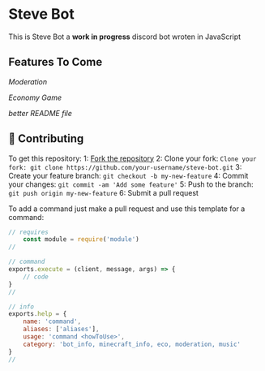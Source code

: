 # Steve Bot

This is Steve Bot a **work in progress** discord bot wroten in JavaScript

## Features To Come
*Moderation*

*Economy Game*

*better README file*

## 🤝 Contributing

To get this repository: 
1: [Fork the repository](https://github.com/Hyphon-Dev/steve-bot/fork)
2: Clone your fork: `Clone your fork: git clone https://github.com/your-username/steve-bot.git`
3: Create your feature branch: `git checkout -b my-new-feature`
4: Commit your changes: `git commit -am 'Add some feature'`
5: Push to the branch: `git push origin my-new-feature`
6: Submit a pull request

To add a command just make a pull request and use this template for a command:
```js
// requires
    const module = require('module')
//

// command
exports.execute = (client, message, args) => {
    // code
}
//

// info
exports.help = {
    name: 'command',
    aliases: ['aliases'],
    usage: 'command <howToUse>',
    category: 'bot_info, minecraft_info, eco, moderation, music'
}
//
```
